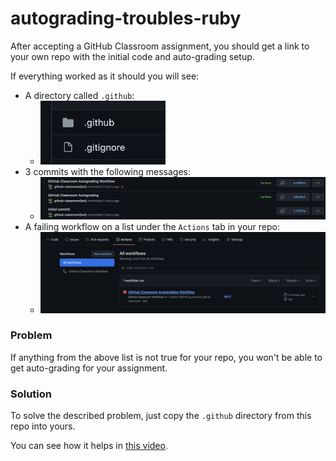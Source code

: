 # autograding-troubles-ruby

After accepting a GitHub Classroom assignment, you should get a link to your own repo with the initial code and auto-grading setup.

If everything worked as it should you will see:
- A directory called `.github`:
    - <img src="./github_dir.png" width="200">
- 3 commits with the  following messages:
    - ![commits](./autograding_commits.png)
- A failing workflow on a list under the `Actions` tab in your repo:
     - ![actions tab](./actions.png)


### Problem

If anything from the above list is not true for your repo, you won't be able to get auto-grading for your assignment.


### Solution

To solve the described problem, just copy the `.github` directory from this repo into yours. 

You can see how it helps in [this video](https://www.loom.com/share/386623480f0a4d87959513b81bbbb5a7).
